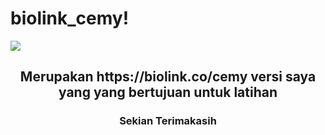 # biolink_cemy!
<img src="https://user-images.githubusercontent.com/96474947/194683234-52ca4667-5aa5-493f-b64d-30981f58f0c8.png">
<h2 align="center">Merupakan https://biolink.co/cemy versi saya yang yang bertujuan untuk latihan</h3>
<h3 align="center">Sekian Terimakasih<h3>
